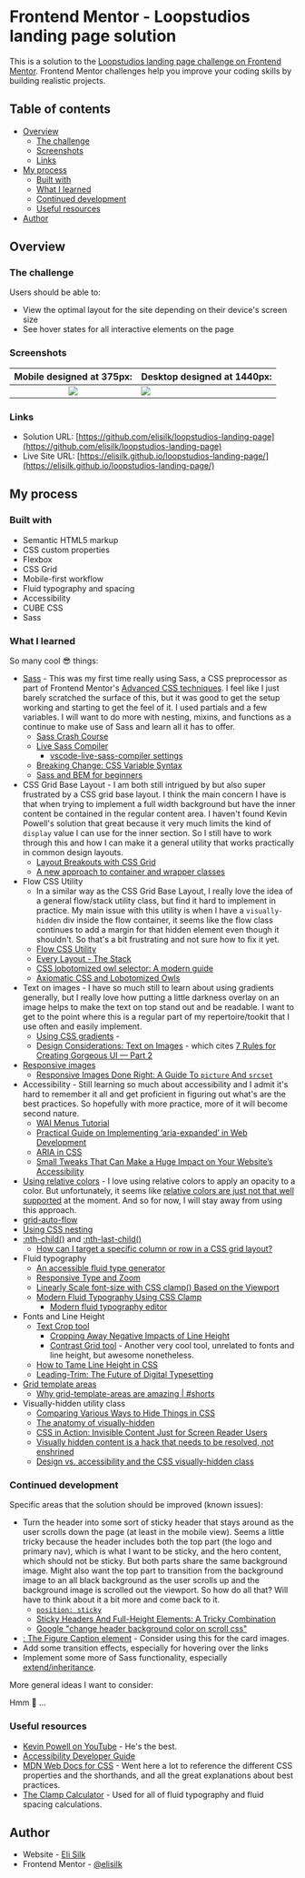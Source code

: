 # Frontend Mentor - Loopstudios landing page solution

This is a solution to the [Loopstudios landing page challenge on Frontend Mentor](https://www.frontendmentor.io/challenges/loopstudios-landing-page-N88J5Onjw). Frontend Mentor challenges help you improve your coding skills by building realistic projects.

## Table of contents

- [Overview](#overview)
  - [The challenge](#the-challenge)
  - [Screenshots](#screenshots)
  - [Links](#links)
- [My process](#my-process)
  - [Built with](#built-with)
  - [What I learned](#what-i-learned)
  - [Continued development](#continued-development)
  - [Useful resources](#useful-resources)
- [Author](#author)

## Overview

### The challenge

Users should be able to:

- View the optimal layout for the site depending on their device's screen size
- See hover states for all interactive elements on the page

### Screenshots

|        Mobile designed at 375px:         | Desktop designed at 1440px:               |
| :--------------------------------------: | ----------------------------------------- |
| ![](./screenshots/screenshot-mobile.png) | ![](./screenshots/screenshot-desktop.png) |

### Links

- Solution URL: [https://github.com/elisilk/loopstudios-landing-page](https://github.com/elisilk/loopstudios-landing-page)
- Live Site URL: [https://elisilk.github.io/loopstudios-landing-page/](https://elisilk.github.io/loopstudios-landing-page/)

## My process

### Built with

- Semantic HTML5 markup
- CSS custom properties
- Flexbox
- CSS Grid
- Mobile-first workflow
- Fluid typography and spacing
- Accessibility
- CUBE CSS
- Sass

### What I learned

So many cool 😎 things:

- [Sass](https://sass-lang.com/) - This was my first time really using Sass, a CSS preprocessor as part of Frontend Mentor's [Advanced CSS techniques](https://www.frontendmentor.io/learning-paths/advanced-css-techniques-vdOtKjIC4V). I feel like I just barely scratched the surface of this, but it was good to get the setup working and starting to get the feel of it. I used partials and a few variables. I will want to do more with nesting, mixins, and functions as a continue to make use of Sass and learn all it has to offer.
  - [Sass Crash Course](https://youtu.be/nu5mdN2JIwM?si=GWKL5R2W1x_aYY2I)
  - [Live Sass Compiler](https://marketplace.visualstudio.com/items?itemName=ritwickdey.live-sass)
    - [vscode-live-sass-compiler settings](https://github.com/ritwickdey/vscode-live-sass-compiler/blob/master/docs/settings.md)
  - [Breaking Change: CSS Variable Syntax](https://sass-lang.com/documentation/breaking-changes/css-vars/)
  - [Sass and BEM for beginners](https://youtu.be/jfMHA8SqUL4?si=5eCoq7d0kS4Mr2BR)
- CSS Grid Base Layout - I am both still intrigued by but also super frustrated by a CSS grid base layout. I think the main concern I have is that when trying to implement a full width background but have the inner content be contained in the regular content area. I haven't found Kevin Powell's solution that great because it very much limits the kind of `display` value I can use for the inner section. So I still have to work through this and how I can make it a general utility that works practically in common design layouts.
  - [Layout Breakouts with CSS Grid](https://ryanmulligan.dev/blog/layout-breakouts/)
  - [A new approach to container and wrapper classes](https://youtu.be/c13gpBrnGEw?si=8mu38I0Mg0vXNgBC)
- Flow CSS Utility
  - In a similar way as the CSS Grid Base Layout, I really love the idea of a general flow/stack utility class, but find it hard to implement in practice. My main issue with this utility is when I have a `visually-hidden` div inside the flow container, it seems like the flow class continues to add a margin for that hidden element even though it shouldn't. So that's a bit frustrating and not sure how to fix it yet.
  - [Flow CSS Utility](https://piccalil.li/blog/flow-utility/)
  - [Every Layout - The Stack](https://every-layout.dev/layouts/stack/)
  - [CSS lobotomized owl selector: A modern guide](https://blog.logrocket.com/css-lobotomized-owl-selector-modern-guide/)
  - [Axiomatic CSS and Lobotomized Owls](https://alistapart.com/article/axiomatic-css-and-lobotomized-owls/)
- Text on images - I have so much still to learn about using gradients generally, but I really love how putting a little darkness overlay on an image helps to make the text on top stand out and be readable. I want to get to the point where this is a regular part of my repertoire/tookit that I use often and easily implement.
  - [Using CSS gradients](https://developer.mozilla.org/en-US/docs/Web/CSS/CSS_images/Using_CSS_gradients) -
  - [Design Considerations: Text on Images](https://css-tricks.com/design-considerations-text-images/) - which cites [7 Rules for Creating Gorgeous UI — Part 2](https://medium.com/@erikdkennedy/7-rules-for-creating-gorgeous-ui-part-2-430de537ba96)
- [Responsive images](https://developer.mozilla.org/en-US/docs/Learn/HTML/Multimedia_and_embedding/Responsive_images)
  - [Responsive Images Done Right: A Guide To `picture` And `srcset`](https://www.smashingmagazine.com/2014/05/responsive-images-done-right-guide-picture-srcset/)
- Accessibility - Still learning so much about accessibility and I admit it's hard to remember it all and get proficient in figuring out what's are the best practices. So hopefully with more practice, more of it will become second nature.
  - [WAI Menus Tutorial](https://www.w3.org/WAI/tutorials/menus/)
  - [Practical Guide on Implementing ‘aria-expanded’ in Web Development](https://www.a11y-collective.com/blog/aria-expanded/)
  - [ARIA in CSS](https://css-tricks.com/aria-in-css/)
  - [Small Tweaks That Can Make a Huge Impact on Your Website’s Accessibility](https://css-tricks.com/small-tweaks-can-make-huge-impact-websites-accessibility/)
- [Using relative colors](https://developer.mozilla.org/en-US/docs/Web/CSS/CSS_colors/Relative_colors) - I love using relative colors to apply an opacity to a color. But unfortunately, it seems like [relative colors are just not that well supported](https://caniuse.com/css-relative-colors) at the moment. And so for now, I will stay away from using this approach.
- [grid-auto-flow](https://developer.mozilla.org/en-US/docs/Web/CSS/grid-auto-flow)
- [Using CSS nesting](https://developer.mozilla.org/en-US/docs/Web/CSS/CSS_nesting/Using_CSS_nesting)
- [:nth-child()](https://developer.mozilla.org/en-US/docs/Web/CSS/:nth-child) and [:nth-last-child()](https://developer.mozilla.org/en-US/docs/Web/CSS/:nth-last-child)
  - [How can I target a specific column or row in a CSS grid layout?](https://stackoverflow.com/questions/46308048/how-can-i-target-a-specific-column-or-row-in-a-css-grid-layout)
- Fluid typography
  - [An accessible fluid type generator](https://fluid.style/type?min=2.25&max=4.5&min-bp=20&max-bp=77.5&unit=%22rem%22)
  - [Responsive Type and Zoom](https://adrianroselli.com/2019/12/responsive-type-and-zoom.html)
  - [Linearly Scale font-size with CSS clamp() Based on the Viewport](https://css-tricks.com/linearly-scale-font-size-with-css-clamp-based-on-the-viewport/)
  - [Modern Fluid Typography Using CSS Clamp](https://www.smashingmagazine.com/2022/01/modern-fluid-typography-css-clamp/)
    - [Modern fluid typography editor](https://modern-fluid-typography.vercel.app/)
- Fonts and Line Height
  - [Text Crop tool](https://text-crop.eightshapes.com/?typeface-selection=google-font&typeface=Josefin%20Sans&custom-typeface-name=Helvetica&custom-typeface-url=&custom-typeface-weight=400&custom-typeface-style=normal&weight-and-style=300&size=72&line-height=1&top-crop=2&bottom-crop=18)
    - [Cropping Away Negative Impacts of Line Height](https://medium.com/eightshapes-llc/cropping-away-negative-impacts-of-line-height-84d744e016ce)
    - [Contrast Grid tool](https://contrast-grid.eightshapes.com/?version=1.1.0&background-colors=&foreground-colors=%23FFFFFF%2C%20White%0D%0A%23F2F2F2%0D%0A%23DDDDDD%0D%0A%23CCCCCC%0D%0A%23888888%0D%0A%23404040%2C%20Charcoal%0D%0A%23000000%2C%20Black%0D%0A%232F78C5%2C%20Effective%20on%20Extremes%0D%0A%230F60B6%2C%20Effective%20on%20Lights%0D%0A%23398EEA%2C%20Ineffective%0D%0A&es-color-form__tile-size=compact&es-color-form__show-contrast=aaa&es-color-form__show-contrast=aa&es-color-form__show-contrast=aa18&es-color-form__show-contrast=dnp) - Another very cool tool, unrelated to fonts and line height, but awesome nonetheless.
  - [How to Tame Line Height in CSS](https://css-tricks.com/how-to-tame-line-height-in-css/)
  - [Leading-Trim: The Future of Digital Typesetting](https://medium.com/microsoft-design/leading-trim-the-future-of-digital-typesetting-d082d84b202)
- [Grid template areas](https://developer.mozilla.org/en-US/docs/Web/CSS/grid-template-areas)
  - [Why grid-template-areas are amazing | #shorts](https://youtu.be/sYDQBfSQFRI?si=GWBRt-idYdgoYdMJ)
- Visually-hidden utility class
  - [Comparing Various Ways to Hide Things in CSS](https://css-tricks.com/comparing-various-ways-to-hide-things-in-css/)
  - [The anatomy of visually-hidden](https://www.tpgi.com/the-anatomy-of-visually-hidden/)
  - [CSS in Action: Invisible Content Just for Screen Reader Users](https://webaim.org/techniques/css/invisiblecontent/)
  - [Visually hidden content is a hack that needs to be resolved, not enshrined](https://www.scottohara.me/blog/2023/03/21/visually-hidden-hack.html)
  - [Design vs. accessibility and the CSS visually-hidden class](https://blog.logrocket.com/design-accessibility-css-visually-hidden-class)

### Continued development

Specific areas that the solution should be improved (known issues):

- Turn the header into some sort of sticky header that stays around as the user scrolls down the page (at least in the mobile view). Seems a little tricky because the header includes both the top part (the logo and primary nav), which is what I want to be sticky, and the hero content, which should not be sticky. But both parts share the same background image. Might also want the top part to transition from the background image to an all black background as the user scrolls up and the background image is scrolled out the viewport. So how do all that? Will have to think about it a bit more and come back to it.
  - [`position: sticky`](https://developer.mozilla.org/en-US/docs/Web/CSS/position#sticky)
  - [Sticky Headers And Full-Height Elements: A Tricky Combination](https://www.smashingmagazine.com/2024/09/sticky-headers-full-height-elements-tricky-combination/)
  - [Google "change header background color on scroll css"](https://www.google.com/search?q=change+header+background+color+on+scroll+css)
- [<figcaption>: The Figure Caption element](https://developer.mozilla.org/en-US/docs/Web/HTML/Element/figcaption) - Consider using this for the card images.
- Add some transition effects, especially for hovering over the links
- Implement some more of Sass functionality, especially [extend/inheritance](https://sass-lang.com/guide/#inheritance).

More general ideas I want to consider:

Hmm 🤔 ...

### Useful resources

- [Kevin Powell on YouTube](https://www.youtube.com/@KevinPowell) - He's the best.
- [Accessibility Developer Guide](https://www.accessibility-developer-guide.com/)
- [MDN Web Docs for CSS](https://developer.mozilla.org/en-US/docs/Web/CSS) - Went here a lot to reference the different CSS properties and the shorthands, and all the great explanations about best practices.
- [The Clamp Calculator](https://royalfig.github.io/fluid-typography-calculator/) - Used for all of fluid typography and fluid spacing calculations.

## Author

- Website - [Eli Silk](https://github.com/elisilk)
- Frontend Mentor - [@elisilk](https://www.frontendmentor.io/profile/elisilk)
